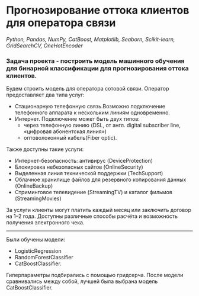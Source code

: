 
# Прогнозирование оттока клиентов для оператора связи

*Python, Pandas, NumPy, CatBoost, Matplotlib, Seaborn, Scikit-learn, GridSearchCV, OneHotEncoder*


### Задача проекта - построить модель машинного обучения для бинарной классификации для прогнозирования оттока клиентов.


Будем строить модель для оператора сотовой связи.
Оператор предоставляет два типа услуг:
- Стационарную телефонную связь.Возможно подключение телефонного аппарата к нескольким линиям одновременно.
- Интернет. Подключение может быть двух типов: 
    - через телефонную линию (DSL, от англ. digital subscriber line, «цифровая абонентская линия»)
    - оптоволоконный кабель(Fiber optic).  
    
Также доступны такие услуги:
- Интернет-безопасность: антивирус (DeviceProtection)
- Блокировка небезопасных сайтов (OnlineSecurity)
- Выделенная линия технической поддержки (TechSupport)
- Облачное хранилище файлов для резервного копирования данных (OnlineBackup)
- Стриминговое телевидение (StreamingTV) и каталог фильмов (StreamingMovies)

За услуги клиенты могут платить каждый месяц или заключить договор на 1–2 года. Доступны различные способы расчёта и возможность получения электронного чека.


-----------------------------
Были обучены модели:
- LogisticRegression
- RandomForestClassifier
- CatBoostClassifier. 

Гиперпараметры подбирались с помощью гридсерча.
После модели сравнивались между собой, лучшей была выбрана модель CatBoostClassifier.

